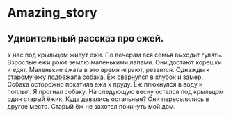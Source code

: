 # Amazing_story

## Удивительный рассказ про ежей.

У нас под крыльцом живут ежи. По вечерам вся семья выходит гулять. Взрослые ежи роют землю маленькими лапами. Они достают корешки и едят. Маленькие ежата в это время играют, резвятся.
Однажды к старому ежу подбежала собака. Ёж свернулся в клубок и замер. Собака осторожно покатила ежа к пруду. Ёж плюхнулся в воду и поплыл. Я прогнал собаку. На следующую весну остался под крыльцом один старый ёжик. Куда девались остальные? Они переселились в другое место. Старый ёж не захотел покинуть мой дом.